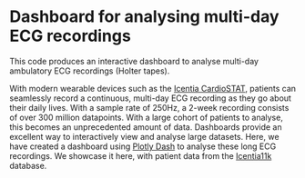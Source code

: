 # Dashboard for analysing multi-day ECG recordings

This code produces an interactive dashboard to analyse multi-day ambulatory 
ECG recordings (Holter tapes). 

With modern wearable devices such as the [Icentia CardioSTAT](https://www.cardiostat.com/), patients can seamlessly record a continuous, multi-day ECG recording as they go about their daily lives. With a sample rate of 250Hz, a 2-week recording consists of over 300 million datapoints. With a large cohort of patients to analyse, this becomes an unprecedented amount of data. Dashboards provide an excellent way to interactively view and analyse large datasets. Here, we have created a dashboard using [Plotly Dash](https://dash.plotly.com/) to analyse these long ECG recordings. We showcase it here, with patient data from the [Icentia11k](https://physionet.org/content/icentia11k-continuous-ecg/1.0/) database.


